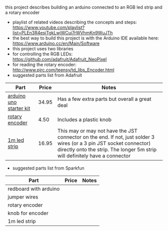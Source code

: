 this project describes building an arduino connected to an RGB led strip and a rotary encoder 
* playlist of related videos describing the concepts and steps: https://www.youtube.com/playlist?list=PLEn3R4esjTgkLwjWCui7rWVhmKn9WuJTh
* the best way to build this project is with the Arduino IDE available here: https://www.arduino.cc/en/Main/Software
* this project uses two libraries
 * for controlling the RGB LEDs: https://github.com/adafruit/Adafruit_NeoPixel
 * for reading the rotary encoder: http://www.pjrc.com/teensy/td_libs_Encoder.html
* suggested parts list from Adafruit

| Part          | Price | Notes |                                      
|---------------|-------|-------|
| [arduino uno starter kit](https://www.adafruit.com/products/193) | 34.95 | Has a few extra parts but overall a great deal |
| [rotary encoder](https://www.adafruit.com/products/377) | 4.50 | Includes a plastic knob |
| [1m led strip](https://www.adafruit.com/products/1460) | 16.95 | This may or may not have the JST connector on the end. If not, just solder 3 wires (or a 3 pin JST socket connector) directly onto the strip. The longer 5m strip will definitely have a connector |

* suggested parts list from Sparkfun

| Part | Price | Notes |                                      
|------|-------|-------|
| redboard with arduino | | | 
| jumper wires          | | | 
| rotary encoder        | | | 
| knob for encoder      | | | 
| 1m led strip          | | | 
